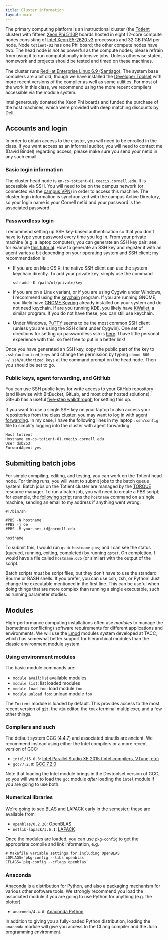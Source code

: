 ```yaml
---
title: Cluster information
layout: main
---
```


The primary computing platform is an instructional cluster (the
[Totient][totient] cluster) with fifteen [Xeon Phi 5110P][phi-spec]
boards hosted in eight 12-core compute nodes consisting of
[Intel Xeon E5-2620 v3][xeon-spec] processors and 32 GB RAM per node.
Node `totient-02` has one Phi board; the other compute nodes have two.
The head node is *not* as powerful as the compute nodes; please
refrain from using it to run computationally intensive jobs.
Unless otherwise stated, homework and projects should be tested and
timed on these machines.

The cluster runs [RedHat Enterprise Linux 6.9 (Santiago)](rhel69).
The system base compilers are a bit old, though we have installed the
[Developer Toolset][devtools] with more recent versions of the
compiler as well as some utilities.  For most of the work in this
class, we recommend using the more recent compilers accessible via the
module system.

Intel generously donated the Xeon Phi boards and funded the purchase
of the host machines, which were provided with deep matching discounts
by Dell.

[totient]: https://en.wikipedia.org/wiki/Euler%27s_totient_function
[phi-spec]: http://ark.intel.com/products/71992/Intel-Xeon-Phi-Coprocessor-5110P-8GB-1_053-GHz-60-core
[xeon-spec]: http://ark.intel.com/products/83352/Intel-Xeon-Processor-E5-2620-v3-15M-Cache-2_40-GHz
[rhel69]: https://access.redhat.com/documentation/en-US/Red_Hat_Enterprise_Linux/6/index.html
[devtools]: https://access.redhat.com/documentation/en-US/Red_Hat_Developer_Toolset/3/index.html

## Accounts and login

In order to obtain access to the cluster, you will need to be enrolled
in the class.  If you want access as an informal auditor, you will
need to contact me (David Bindel) regarding access; please make sure
you send your netid in any such email.

### Basic login information

The cluster head node is `en-cs-totient-01.coecis.cornell.edu`.
It is accessible via SSH.  You will need to be on the campus network
(or connected via the
[campus VPN](http://www.it.cornell.edu/services/vpn/)) in order to
access this machine.  The cluster login information is synchronized
with the campus Active Directory, so your login name is your Cornell
netid and your password is the associated password.

### Passwordless login

I recommend setting up SSH key-based authentication so that you don't
have to type your password every time you log in.  From your private
machine (e.g. a laptop computer), you can generate an SSH key pair;
see, for example
[this tutorial](https://www.digitalocean.com/community/tutorials/how-to-configure-ssh-key-based-authentication-on-a-linux-server).
How to generate an SSH key and register it with an agent varies a bit
depending on your operating system and SSH client; my recommendation
is

 - If you are on Mac OS X, the native SSH client can use the system
   keychain directly.  To add your private key, simply use the command

       ssh-add -K /path/of/private/key

 - If you are on a Linux variant, or if you are using Cygwin under Windows, I
   recommend using the [keychain](http://linux.die.net/man/1/keychain)
   program. If you are running GNOME, you likely have [GNOME
   Keyring](https://en.wikipedia.org/wiki/GNOME_Keyring) already installed on
   your system and do not need keychain. If are you running KDE, you likely have
   [KWallet](https://en.wikipedia.org/wiki/KWallet), a similar program. If you
   do not have these, you can still use keychain.

 - Under Windows, [PuTTY](www.putty.org) seems to be the most common
   SSH client (unless you are using the SSH client under Cygwin).
   One set of directions for setting up passwordless ssh is
   [here](https://www.digitalocean.com/community/tutorials/how-to-create-ssh-keys-with-putty-to-connect-to-a-vps).
   I have little personal experience with this, so feel free to put
   in a better link!

Once you have generated an SSH key, copy the public part of the key to
`.ssh/authorized_keys` and change the permission by typing
`chmod 600 ~/.ssh/authorized_keys` at the command prompt on the head node.
Then you should be set to go.

### Public keys, agent forwarding, and GitHub

You can use SSH public keys for write access to your GitHub
repository (and likewise with BitBucket, GitLab, and most other
hosted solutions).  GitHub has a useful
[five-step walkthrough](https://help.github.com/articles/generating-ssh-keys/)
for setting this up.

If you want to use a single SSH key on your laptop to also access
your repositories from the class cluster, you may want to
log in with
[agent forwarding](https://developer.github.com/guides/using-ssh-agent-forwarding/).
In my case, I have the following lines in my laptop `.ssh/config` file
to simplify logging into the cluster with agent forwarding:

    Host totient
    Hostname en-cs-totient-01.coecis.cornell.edu
    User dsb253
    ForwardAgent yes

## Submitting batch jobs

For simple compiling, editing, and testing, you can work on the
Totient head node.  For timing runs, you will want to submit jobs to
the batch queue system.  Batch jobs on the Totient cluster are managed by the
[TORQUE](http://www.adaptivecomputing.com/products/open-source/torque/)
resource manager.  To run a batch job, you will need to create a PBS
script; for example, the 
[following script](https://github.com/cornell-cs5220-f15/demo/blob/master/hostname.pbs)
runs the `hostname` command
on a single machine, sending an email to my address if anything went
wrong:

    #!/bin/sh
    
    #PBS -N hostname
    #PBS -j oe
    #PBS -M your_net_id@cornell.edu
    
    hostname

To submit this, I would run `qsub hostname.pbs`; and I can see the status
(queued, running, exiting, completed) by running `qstat`.  On
completion, I would have a file called `hostname.o35` (or similar)
with the output of the script.

Batch scripts *must* be script files, but they don't have to use the
standard Bourne or BASH shells.  If you prefer, you can use csh, zsh,
or Python!  Just change the executable mentioned in the first line.
This can be useful when doing things that are more complex than
running a single executable, such as running parameter studies.

## Modules

High-performance computing installations often use *modules* to manage
the (sometimes conflicting) software requirements for different
applications and environments.  We will use the [Lmod][lmod] modules
system developed at TACC, which has somewhat better support for
hierarchical modules than the classic environment module system.

[lmod]: http://lmod.readthedocs.io/en/latest/

### Using environment modules

The basic module commands are:

- `module avail`: list available modules
- `module list`: list loaded modules
- `module load foo`: load module `foo`
- `module unload foo`: unload module `foo`

The `Totient` module is loaded by default.  This provides access to
the most recent version of `git`, the `vim` editor, the `tmux`
terminal multiplexer, and a few other things.

### Compilers and such

The default system GCC (4.4.7) and associated binutils are ancient.
We recommend instead using either the Intel compilers or a more recent
version of GCC:

- `intel/15.0.3`: [Intel Parallel Studio XE 2015 (Intel compilers, VTune, etc)][psxe]
- `gcc/7.2.0`: [GCC 7.2.0][gcc7]

Note that loading the Intel module brings in the Devtoolset version of
GCC, so you will want to load the `gcc` module *after* loading the
`intel` module if you are going to use both.

[psxe]: https://software.intel.com/en-us/intel-parallel-studio-xe
[gcc7]: https://gcc.gnu.org/gcc-7/

### Numerical libraries

We're going to see BLAS and LAPACK early in the semester; these are
available from

- `openblas/0.2.20`: [OpenBLAS][openblas]
- `netlib-lapack/3.6.1`: [LAPACK][lapack]

Once the modules are loaded, you can use [`pkg-config`][pkg-config]
to get the appropriate compile and link information, e.g.

    # Makefile variable settings for including OpenBLAS
    LDFLAGS=`pkg-config --libs openblas`
    CFLAGS=`pkg-config --cflags openblas`

[openblas]: http://www.openblas.net/
[lapack]: http://www.netlib.org/lapack/
[pkg-config]: https://en.wikipedia.org/wiki/Pkg-config

### Anaconda

[Anaconda](https://www.anaconda.com/download/) is a distribution for
Python, and also a packaging mechanism for various other software
tools.  We strongly recommend you load the associated module if you
are going to use Python for anything (e.g. the plotter)

- `anaconda/4.4.0`: [Anaconda Python](https://www.anaconda.com/download/)

In addition to giving you a fully-loaded Python distribution, loading
the `anaconda` module will give you access to the CLang compiler and
the Julia programming environment.
